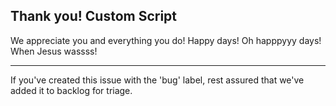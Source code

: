 ## Thank you! Custom Script

We appreciate you and everything you do! Happy days! Oh happpyyy days! When Jesus wassss!

---

If you've created this issue with the 'bug' label, rest assured that we've added it to backlog for triage.
